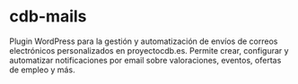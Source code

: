 # cdb-mails
Plugin WordPress para la gestión y automatización de envíos de correos electrónicos personalizados en proyectocdb.es. Permite crear, configurar y automatizar notificaciones por email sobre valoraciones, eventos, ofertas de empleo y más.
